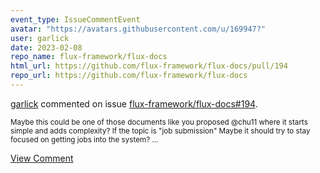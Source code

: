 ```yaml
---
event_type: IssueCommentEvent
avatar: "https://avatars.githubusercontent.com/u/169947?"
user: garlick
date: 2023-02-08
repo_name: flux-framework/flux-docs
html_url: https://github.com/flux-framework/flux-docs/pull/194
repo_url: https://github.com/flux-framework/flux-docs
---
```


<a href='https://github.com/garlick' target='_blank'>garlick</a> commented on issue <a href='https://github.com/flux-framework/flux-docs/pull/194' target='_blank'>flux-framework/flux-docs#194</a>.

<small>Maybe this could be one of those documents like you proposed @chu11 where it starts simple and adds complexity?  If the topic is "job submission" Maybe it should try to stay focused on getting jobs into the system?  ...</small>

<a href='https://github.com/flux-framework/flux-docs/pull/194' target='_blank'>View Comment</a>